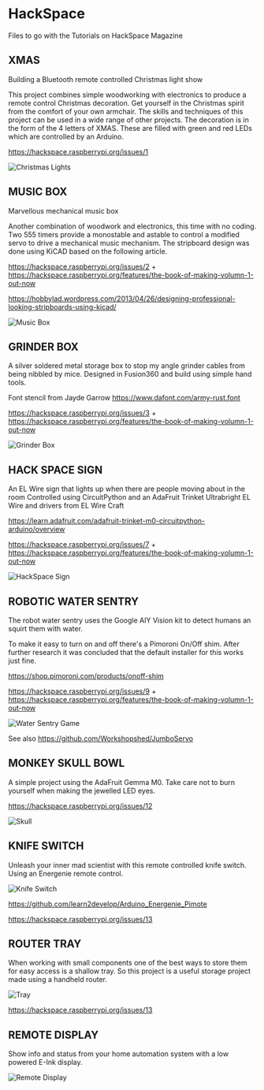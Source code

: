 # HackSpace

Files to go with the Tutorials on HackSpace Magazine

## XMAS

Building a Bluetooth remote controlled Christmas light show

This project combines simple woodworking with electronics to produce a remote control Christmas decoration. Get yourself in the Christmas spirit from the comfort of your own armchair. The skills and techniques of this project can be used in a wide range of other projects.
The decoration is in the form of the 4 letters of XMAS. These are filled with green and red LEDs which are controlled by an Arduino.

https://hackspace.raspberrypi.org/issues/1

![Christmas Lights](XMAS/Finished.jpg "Christmas Lights")

## MUSIC BOX

Marvellous mechanical music box

Another combination of woodwork and electronics, this time with no coding. Two 555 timers provide a monostable and astable to control a modified servo to drive a mechanical music mechanism. The stripboard design was done using KiCAD based on the following article.

https://hackspace.raspberrypi.org/issues/2 + https://hackspace.raspberrypi.org/features/the-book-of-making-volumn-1-out-now

https://hobbylad.wordpress.com/2013/04/26/designing-professional-looking-stripboards-using-kicad/ 

![Music Box](MusicBox/MusicBox_11_MusicBox.jpg "Music Box")


## GRINDER BOX

A silver soldered metal storage box to stop my angle grinder cables from being nibbled by mice.
Designed in Fusion360 and build using simple hand tools.

Font stencil from Jayde Garrow 
https://www.dafont.com/army-rust.font

https://hackspace.raspberrypi.org/issues/3 + https://hackspace.raspberrypi.org/features/the-book-of-making-volumn-1-out-now

![Grinder Box](GrinderBox/GrinderBox.jpg "Grinder Box")

## HACK SPACE SIGN

An EL Wire sign that lights up when there are people moving about in the room
Controlled using CircuitPython and an AdaFruit Trinket
Ultrabright EL Wire and drivers from EL Wire Craft

https://learn.adafruit.com/adafruit-trinket-m0-circuitpython-arduino/overview

https://hackspace.raspberrypi.org/issues/7 + https://hackspace.raspberrypi.org/features/the-book-of-making-volumn-1-out-now

![HackSpace Sign](HackSpaceSign/Sign.jpg "HackSpace")

## ROBOTIC WATER SENTRY

The robot water sentry uses the Google AIY Vision kit to detect humans an squirt them with water.

To make it easy to turn on and off there's a Pimoroni On/Off shim. After further research it was concluded that the default installer for this works just fine.

https://shop.pimoroni.com/products/onoff-shim

https://hackspace.raspberrypi.org/issues/9 + https://hackspace.raspberrypi.org/features/the-book-of-making-volumn-1-out-now

![Water Sentry Game](RobotWaterSentry/Game2.jpg "Water Sentry Game")

See also https://github.com/Workshopshed/JumboServo

## MONKEY SKULL BOWL

A simple project using the AdaFruit Gemma M0. Take care not to burn yourself when making the jewelled LED eyes.

https://hackspace.raspberrypi.org/issues/12

![Skull](Skull/Skull.jpg "Monkey Skull Bowl")

## KNIFE SWITCH

Unleash your inner mad scientist with this remote controlled knife switch. Using an Energenie remote control.

![Knife Switch](KnifeSwitch/KnifeSwitch.jpg "Knife Switch")

https://github.com/learn2develop/Arduino_Energenie_Pimote

https://hackspace.raspberrypi.org/issues/13

## ROUTER TRAY

When working with small components one of the best ways to store them for easy access is a shallow tray. So this project is a useful storage project made using a handheld router.

![Tray](RouterTray/Tray.jpg "Router Tray")

https://hackspace.raspberrypi.org/issues/13

## REMOTE DISPLAY

Show info and status from your home automation system with a low powered E-Ink display.

![Remote Display](RemoteDisplay/RemoteDisplayUnit.JPG "Remote Display")

